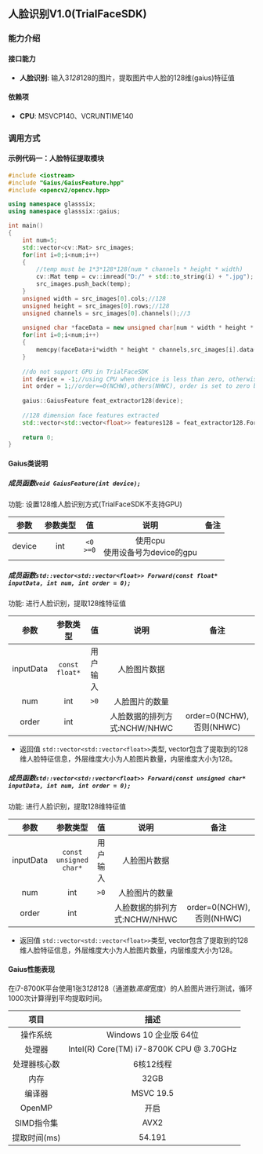 
## 人脸识别V1.0(TrialFaceSDK)
### 能力介绍
#### 接口能力
- **人脸识别**: 输入3*128*128的图片，提取图片中人脸的128维(gaius)特征值
#### 依赖项
- **CPU**: MSVCP140、VCRUNTIME140
### 调用方式
#### 示例代码一：人脸特征提取模块
```c++
#include <iostream>
#include "Gaius/GaiusFeature.hpp"
#include <opencv2/opencv.hpp>

using namespace glasssix;
using namespace glasssix::gaius;

int main()
{
	int num=5;
	std::vector<cv::Mat> src_images;
	for(int i=0;i<num;i++)
	{
	    //temp must be 1*3*128*128(num * channels * height * width)
	    cv::Mat temp = cv::imread("D:/" + std::to_string(i) + ".jpg");
		src_images.push_back(temp);
	}
	unsigned width = src_images[0].cols;//128
	unsigned height = src_images[0].rows;//128
	unsigned channels = src_images[0].channels();//3
	
	unsigned char *faceData = new unsigned char[num * width * height * channels];
	for(int i=0;i<num;i++)
	{
	    memcpy(faceData+i*width * height * channels,src_images[i].data(),width * height * channels*sizeof(unsigned char));
	}
	
	//do not support GPU in TrialFaceSDK
	int device = -1;//using CPU when device is less than zero, otherwise use the GPU numbered by 'device', device is set to -1 by default.
	int order = 1;//order==0(NCHW),others(NHWC), order is set to zero by default.
	
	gaius::GaiusFeature feat_extractor128(device);
	
	//128 dimension face features extracted
	std::vector<std::vector<float>> features128 = feat_extractor128.Forward(faceData, num, order);
	
	return 0;
}
```

#### Gaius类说明
##### 成员函数`void GaiusFeature(int device);`
功能: 设置128维人脸识别方式(TrialFaceSDK不支持GPU)

|参数|参数类型|值|说明|备注|
|:--------:|:--------:|:--------:|:--------:|:--------:|
|device|int|`<0`<br>`>=0`|使用cpu<br>使用设备号为device的gpu| |

##### 成员函数`std::vector<std::vector<float>> Forward(const float* inputData, int num, int order = 0);`
功能: 进行人脸识别，提取128维特征值

|参数|参数类型|值|说明|备注|
|:--------:|:--------:|:--------:|:--------:|:--------:|
|inputData|`const float*`|用户输入|人脸图片数据||
|num|int|`>0`|人脸图片的数量| |
|order|int||人脸数据的排列方式:NCHW/NHWC|order=0(NCHW),否则(NHWC)|

- 返回值
`std::vector<std::vector<float>>`类型, vector包含了提取到的128维人脸特征信息，外层维度大小为人脸图片数量，内层维度大小为128。

##### 成员函数`std::vector<std::vector<float>> Forward(const unsigned char* inputData, int num, int order = 0);`
功能: 进行人脸识别，提取128维特征值

|参数|参数类型|值|说明|备注|
|:--------:|:--------:|:--------:|:--------:|:--------:|
|inputData|`const unsigned char*`|用户输入|人脸图片数据||
|num|int|`>0`|人脸图片的数量| |
|order|int||人脸数据的排列方式:NCHW/NHWC|order=0(NCHW),否则(NHWC)|

- 返回值
`std::vector<std::vector<float>>`类型, vector包含了提取到的128维人脸特征信息，外层维度大小为人脸图片数量，内层维度大小为128。

#### Gaius性能表现
在i7-8700K平台使用1张3*128*128（通道数*高度*宽度）的人脸图片进行测试，循环1000次计算得到平均提取时间。

项目 | 描述
:-:|:-:
操作系统 | Windows 10 企业版 64位 |
处理器 | Intel(R) Core(TM) i7-8700K CPU @ 3.70GHz |
处理器核心数 | 6核12线程 |
内存 | 32GB |
编译器 | MSVC 19.5 |
OpenMP | 开启 |
SIMD指令集 | AVX2 |
提取时间(ms) |  54.191 |